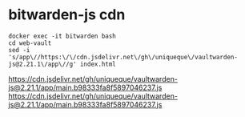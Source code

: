 # bitwarden-js cdn
```
docker exec -it bitwarden bash
cd web-vault
sed -i 's/app\//https:\/\/cdn.jsdelivr.net\/gh\/uniqueque\/vaultwarden-js@2.21.1\/app\//g' index.html
```
https://cdn.jsdelivr.net/gh/uniqueque/vaultwarden-js@2.21.1/app/main.b98333fa8f5897046237.js
https://cdn.jsdelivr.net/gh/uniqueque/vaultwarden-js@2.21.1/app/main.b98333fa8f5897046237.js
